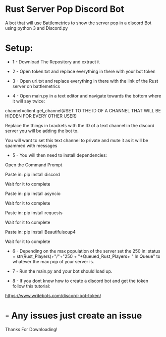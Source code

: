 # Rust Server Pop Discord Bot 
A bot that will use Battlemetrics to show the server pop in a discord Bot using python 3 and Discord.py 

# Setup:
- 1 - Download The Repository and extract it

- 2 - Open token.txt and replace everything in there with your bot token

- 3 - Open url.txt and replace everything in there with the link of the Rust server on battlemetrics

- 4 - Open main.py in a text editor and navigate towards the bottom where it will say twice: 

channel=client.get_channel(#SET TO THE ID OF A CHANNEL THAT WILL BE HIDDEN FOR EVERY OTHER USER)

Replace the things in brackets with the ID of a text channel in the discord server you will be adding the bot to.

You will want to set this text channel to private and mute it as it will be spammed with messages

- 5 - You will then need to install dependencies:

Open the Command Prompt

Paste in: pip install discord

Wait for it to complete

Paste in: pip install asyncio

Wait for it to complete

Paste in: pip install requests

Wait for it to complete

Paste in: pip install Beautifulsoup4

Wait for it to complete

- 6 - Depending on the max population of the server set the 250 in:
status = str(Rust_Players)+"/"+"250 + "+Queued_Rust_Players+ " In Queue"
to whatever the max pop of your server is. 

- 7 - Run the main.py and your bot should load up. 

- 8 - If you dont know how to create a discord bot and get the token follow this tutorial:

https://www.writebots.com/discord-bot-token/


# - Any issues just create an issue

Thanks For Downloading! 
